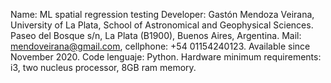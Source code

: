 Name: ML spatial regression testing
Developer: Gastón Mendoza Veirana, University of La Plata, School of Astronomical and Geophysical Sciences. Paseo del Bosque s/n, La Plata (B1900), Buenos Aires, Argentina. Mail: mendoveirana@gmail.com, cellphone: +54 01154240123. Available since November 2020. Code lenguaje: Python. Hardware minimum requirements: i3, two nucleus processor, 8GB ram memory.
